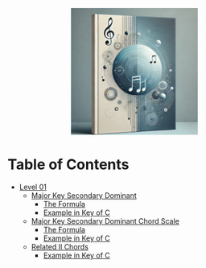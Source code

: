 <p align="center">
  <img src="img/cover.png" alt="Cover Image" width="50%">
</p>

# Table of Contents
- [Level 01](#level-01)
  - [Major Key Secondary Dominant](#major-key-secondary-dominant)
    - [The Formula](#the-formula)
    - [Example in Key of C](#example-in-key-of-c)
  - [Major Key Secondary Dominant Chord Scale](#major-key-secondary-dominant-chord-scale)
    - [The Formula](#the-formula-1)
    - [Example in Key of C](#example-in-key-of-c-1)
  - [Related II Chords](#related-ii-chords)
    - [Example in Key of C](#example-in-key-of-c-2)
